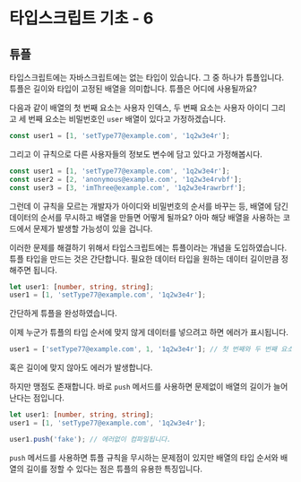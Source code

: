 # 타입스크립트 기초 - 6

## 튜플

타입스크립트에는 자바스크립트에는 없는 타입이 있습니다. 그 중 하나가 튜플입니다. 튜플은 길이와 타입이 고정된 배열을 의미합니다. 튜플은 어디에 사용될까요? 

다음과 같이 배열의 첫 번째 요소는 사용자 인덱스, 두 번째 요소는 사용자 아이디 그리고 세 번째 요소는 비밀번호인 `user` 배열이 있다고 가정하겠습니다.

```typescript
const user1 = [1, 'setType77@example.com', '1q2w3e4r'];
```

그리고 이 규칙으로 다른 사용자들의 정보도 변수에 담고 있다고 가정해봅시다.

```typescript
const user1 = [1, 'setType77@example.com', '1q2w3e4r'];
const user2 = [2, 'anonymous@example.com', '1q2w3e4rvbf'];
const user3 = [3, 'imThree@example.com', '1q2w3e4rawrbrf'];
```

그런데 이 규칙을 모르는 개발자가 아이디와 비밀번호의 순서를 바꾸는 등, 배열에 담긴 데이터의 순서를 무시하고 배열을 만들면 어떻게 될까요? 아마 해당 배열을 사용하는 코드에서 문제가 발생할 가능성이 있을 겁니다.

이러한 문제를 해결하기 위해서 타입스크립트에는 튜플이라는 개념을 도입하였습니다. 튜플 타입을 만드는 것은 간단합니다. 필요한 데이터 타입을 원하는 데이터 길이만큼 정해주면 됩니다. 

```typescript
let user1: [number, string, string];
user1 = [1, 'setType77@example.com', '1q2w3e4r'];
```

간단하게 튜플을 완성하였습니다.

이제 누군가 튜플의 타입 순서에 맞지 않게 데이터를 넣으려고 하면 에러가 표시됩니다.

```typescript
user1 = ['setType77@example.com', 1, '1q2w3e4r']; // 첫 번째와 두 번째 요소의 타입이 일치하지 않는다고 오류가 발생합니다.
```

혹은 길이에 맞지 않아도 에러가 발생합니다.

하지만 맹점도 존재합니다. 바로 `push` 메서드를 사용하면 문제없이 배열의 길이가 늘어난다는 점입니다.

```typescript
let user1: [number, string, string];
user1 = [1, 'setType77@example.com', '1q2w3e4r'];

user1.push('fake'); // 에러없이 컴파일됩니다.
```

`push` 메서드를 사용하면 튜플 규칙을 무시하는 문제점이 있지만 배열의 타입 순서와 배열의 길이를 정할 수 있다는 점은 튜플의 유용한 특징입니다.